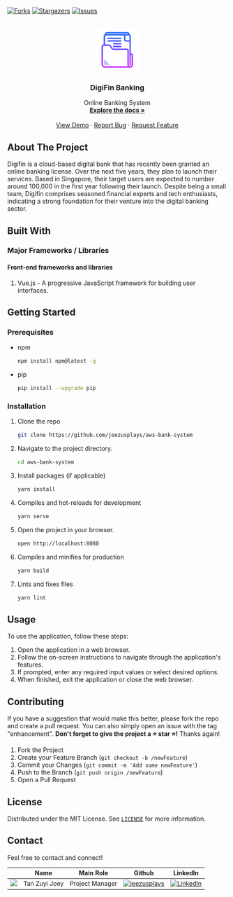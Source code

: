 [![Forks][forks-shield]][forks-url]
[![Stargazers][stars-shield]][stars-url]
[![Issues][issues-shield]][issues-url]

<!-- PROJECT LOGO -->
<br />
<div align="center">
  <a href="https://github.com/jeezusplays/aws-bank-system">
    <img src="logo/logo.png" alt="Logo" width="100" height="100">
  </a>

<h3 align="center">DigiFin Banking</h3>

  <p align="center">
    Online Banking System
    <br />
    <a href="https://github.com/jeezusplays/aws-bank-system"><strong>Explore the docs »</strong></a>
    <br />
    <br />
    <a href="https://github.com/jeezusplays/aws-bank-system">View Demo</a>
    ·
    <a href="https://github.com/jeezusplays/aws-bank-system/issues">Report Bug</a>
    ·
    <a href="https://github.com/jeezusplays/aws-bank-system/issues">Request Feature</a>
  </p>
</div>


## About The Project
Digifin is a cloud-based digital bank that has recently been granted an online banking license. Over the next five years, they plan to launch their services. Based in Singapore, their target users are expected to number around 100,000 in the first year following their launch. Despite being a small team, Digifin comprises seasoned financial experts and tech enthusiasts, indicating a strong foundation for their venture into the digital banking sector.

## Built With
### Major Frameworks / Libraries 

#### Front-end frameworks and libraries
1. Vue.js - A progressive JavaScript framework for building user interfaces.

## Getting Started
### Prerequisites
* npm
  ```sh
  npm install npm@latest -g
  ```
* pip
  ```sh
  pip install --upgrade pip
  ```

### Installation
1. Clone the repo
   ```sh
   git clone https://github.com/jeezusplays/aws-bank-system
    ```
2. Navigate to the project directory.
    ```sh
    cd aws-bank-system
    ```
3. Install packages (if applicable)
   ```sh
   yarn install
   ```
3. Compiles and hot-reloads for development
    ```sh
    yarn serve
    ```
4. Open the project in your browser.
    ```sh
    open http://localhost:8080
    ```
5. Compiles and minifies for production
    ```sh
    yarn build
    ```
6. Lints and fixes files
    ```sh
    yarn lint
    ```

## Usage
To use the application, follow these steps:
1. Open the application in a web browser.
2. Follow the on-screen instructions to navigate through the application's features.
3. If prompted, enter any required input values or select desired options.
4. When finished, exit the application or close the web browser.

## Contributing
If you have a suggestion that would make this better, please fork the repo and create a pull request. You can also simply open an issue with the tag "enhancement".
**Don't forget to give the project a :star: star :star:!** Thanks again!

1. Fork the Project
2. Create your Feature Branch (`git checkout -b /newFeature`)
3. Commit your Changes (`git commit -m 'Add some newFeature'`)
4. Push to the Branch (`git push origin /newFeature`)
5. Open a Pull Request

## License
Distributed under the MIT License. See [`LICENSE`](https://github.com/jeezusplays/aws-bank-system/blob/main/LICENSE) for more information.

## Contact
Feel free to contact and connect!

|| Name | Main Role | Github | LinkedIn |
|-----------| ----------- | ----------- | ----------- | ----------- |
|<img src="https://avatars.githubusercontent.com/u/68149788?v=4" width="100"></img>|Tan Zuyi Joey|Project Manager|[![jeezusplays](https://img.shields.io/badge/GitHub-181717.svg?style=for-the-badge&logo=GitHub&logoColor=white)](https://github.com/jeezusplays)|[![LinkedIn](https://img.shields.io/badge/LinkedIn-0A66C2.svg?style=for-the-badge&logo=LinkedIn&logoColor=white)](https://linkedin.com/in/joey-tan-zuyi)|


[forks-shield]: https://img.shields.io/github/forks/jeezusplays/aws-bank-system.svg?style=for-the-badge
[forks-url]: https://github.com/jeezusplays/aws-bank-system/network/members
[stars-shield]: https://img.shields.io/github/stars/jeezusplays/aws-bank-system.svg?style=for-the-badge
[stars-url]: https://github.com/jeezusplays/aws-bank-system/stargazers
[issues-shield]: https://img.shields.io/github/issues/jeezusplays/aws-bank-system.svg?style=for-the-badge
[issues-url]: https://github.com/jeezusplays/aws-bank-system/issues
